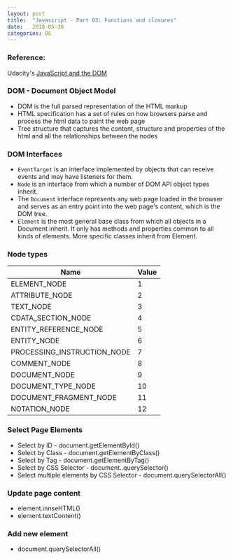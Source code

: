 ```yaml
---
layout: post
title:  "Javascript - Part 03: Functions and closures"
date:   2018-05-30
categories: DS
---
```


### Reference: 

Udacity's [JavaScript and the DOM](https://www.udacity.com/course/javascript-and-the-dom--ud117)

### DOM - Document Object Model

* DOM is the full parsed representation of the HTML markup
* HTML specification has a set of rules on how browsers parse and process the html data to paint the web page
* Tree structure that captures the content, structure and properties of the html and all the relationships between the nodes

### DOM Interfaces

* `EventTarget` is an interface implemented by objects that can receive events and may have listeners for them.
* `Node` is an interface from which a number of DOM API object types inherit.
* The `Document` interface represents any web page loaded in the browser and serves as an entry point into the web page's content, which is the DOM tree.
* `Element` is the most general base class from which all objects in a Document inherit. It only has methods and properties common to all kinds of elements. More specific classes inherit from Element.

### Node types 

Name |	Value
---|---
ELEMENT_NODE |	1
ATTRIBUTE_NODE |	2
TEXT_NODE|	3
CDATA_SECTION_NODE| 	4
ENTITY_REFERENCE_NODE |	5
ENTITY_NODE |	6
PROCESSING_INSTRUCTION_NODE|	7
COMMENT_NODE|	8
DOCUMENT_NODE|	9
DOCUMENT_TYPE_NODE|	10
DOCUMENT_FRAGMENT_NODE	|11
NOTATION_NODE 	|12

### Select Page Elements

* Select by ID - document.getElementById()
* Select by Class - document.getElementByClass()
* Select by Tag - document.getElementByTag()
* Select by CSS Selector - document..querySelector()
* Select multiple elements by CSS Selector - document.querySelectorAll()

### Update page content

* element.innseHTML()
* element.textContent()

### Add new element

* document.querySelectorAll()








